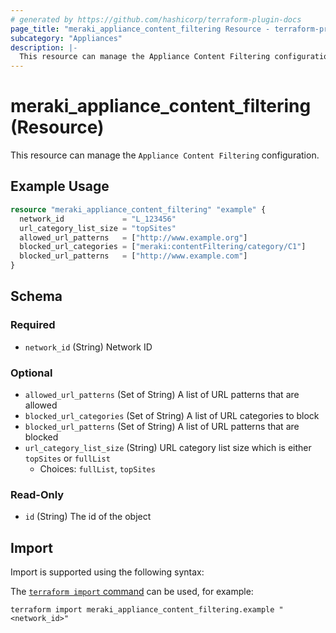 ```yaml
---
# generated by https://github.com/hashicorp/terraform-plugin-docs
page_title: "meraki_appliance_content_filtering Resource - terraform-provider-meraki"
subcategory: "Appliances"
description: |-
  This resource can manage the Appliance Content Filtering configuration.
---
```


# meraki_appliance_content_filtering (Resource)

This resource can manage the `Appliance Content Filtering` configuration.

## Example Usage

```terraform
resource "meraki_appliance_content_filtering" "example" {
  network_id             = "L_123456"
  url_category_list_size = "topSites"
  allowed_url_patterns   = ["http://www.example.org"]
  blocked_url_categories = ["meraki:contentFiltering/category/C1"]
  blocked_url_patterns   = ["http://www.example.com"]
}
```

<!-- schema generated by tfplugindocs -->
## Schema

### Required

- `network_id` (String) Network ID

### Optional

- `allowed_url_patterns` (Set of String) A list of URL patterns that are allowed
- `blocked_url_categories` (Set of String) A list of URL categories to block
- `blocked_url_patterns` (Set of String) A list of URL patterns that are blocked
- `url_category_list_size` (String) URL category list size which is either `topSites` or `fullList`
  - Choices: `fullList`, `topSites`

### Read-Only

- `id` (String) The id of the object

## Import

Import is supported using the following syntax:

The [`terraform import` command](https://developer.hashicorp.com/terraform/cli/commands/import) can be used, for example:

```shell
terraform import meraki_appliance_content_filtering.example "<network_id>"
```
